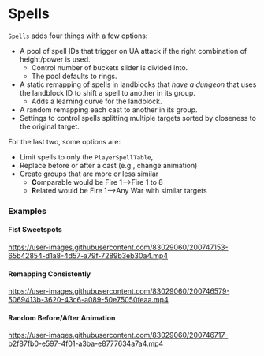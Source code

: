 ﻿# Spells

`Spells` adds four things with a few options:

- A pool of spell IDs that trigger on UA attack if the right combination of height/power is used.
  - Control number of buckets slider is divided into.
  - The pool defaults to rings.
- A static remapping of spells in landblocks that *have a dungeon* that uses the landblock ID to shift a spell to another in its group.
  - Adds a learning curve for the landblock.
- A random remapping each cast to another in its group.
- Settings to control spells splitting multiple targets sorted by closeness to the original target.



For the last two, some options are:

* Limit spells to only the `PlayerSpellTable`, 
* Replace before or after a cast (e.g., change animation)  
* Create groups that are more or less similar
  * **C**omparable would be Fire 1-->Fire 1 to 8
  * **R**elated would be Fire 1-->Any War with similar targets
  
  
### Examples

#### Fist Sweetspots

https://user-images.githubusercontent.com/83029060/200747153-65b42854-d1a8-4d57-a79f-7289b3eb30a4.mp4



#### Remapping Consistently

https://user-images.githubusercontent.com/83029060/200746579-5069413b-3620-43c6-a089-50e75050feaa.mp4



#### Random Before/After Animation

https://user-images.githubusercontent.com/83029060/200746717-b2f87fb0-e597-4f01-a3ba-e8777634a7a4.mp4

